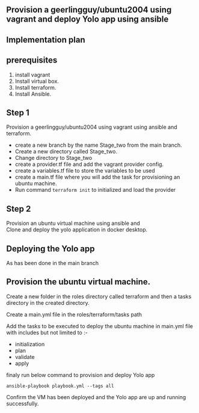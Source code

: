 ## Provision a geerlingguy/ubuntu2004 using vagrant and deploy Yolo app using ansible

## Implementation plan

 ## prerequisites 
  1. install vagrant
  2. Install virtual box.
  3. Install terraform.
  4. Install Ansible.

## Step 1
 Provision a geerlingguy/ubuntu2004 using vagrant using ansible and terraform.

 - create a new branch by the name Stage_two from the main branch.
 - Create a new directory called Stage_two.
 - Change directory to Stage_two
 - create a provider.tf file and add the vagrant provider config.
 - create a variables.tf file to store the variables to be used
 - create a main.tf file where you will add the task for provisioning an ubuntu machine.
 - Run command ` terraform init ` to initialized and load the provider

## Step 2 
Provision an ubuntu virtual machine using ansible and  
Clone and deploy the yolo application in docker desktop.
   ## Deploying the Yolo app
   As has been done in the main branch

  ## Provision the ubuntu virtual machine.
Create a new folder in the roles directory called terraform and then a tasks directory in the created directory.

Create a main.yml file in the roles/terraform/tasks path 

Add the tasks to be executed to deploy the ubuntu machine in main.yml file with includes but not limited to :-
- initialization
- plan
- validate
- apply 

finaly run below command to provision and deploy Yolo app

`
ansible-playbook playbook.yml --tags all
`

Confirm the VM has been deployed and the Yolo app are up and running successfully.